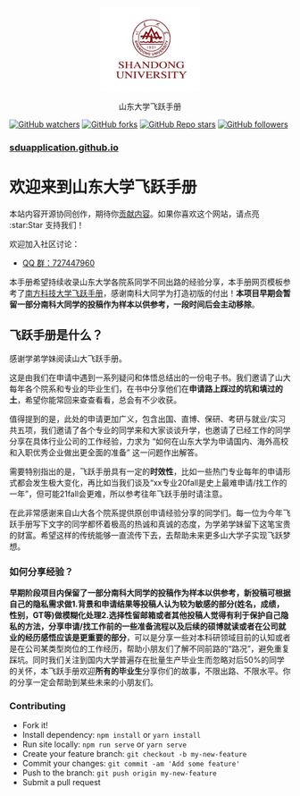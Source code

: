 <p align="center">
  <a href="https://sdu-application.github.io/sduapplication.github.io/">
    <img alt="docsify" src="./docs/src/_media/SDU_University_Logo.png" height="150">
  </a>
</p>

<p align="center">
  山东大学飞跃手册
</p>

[![GitHub watchers](https://img.shields.io/github/watchers/SDU-Application/sduapplication.github.io?style=social)](https://github.com/SDU-Application/sduapplication.github.io/subscription)
[![GitHub forks](https://img.shields.io/github/forks/SDU-Application/sduapplication.github.io?style=social)](https://github.com/SDU-Application/sduapplication.github.io/fork)
[![GitHub Repo stars](https://img.shields.io/github/stars/SDU-Application/sduapplication.github.io?style=social)](https://github.com/SDU-Application/sduapplication.github.io)
[![GitHub followers](https://img.shields.io/github/followers/J1aM1ng?style=social)](https://github.com/J1aM1ng)


### [sduapplication.github.io](https://sdu-application.github.io/sduapplication.github.io/#/)

# 欢迎来到山东大学飞跃手册

本站内容开源协同创作，期待你[贡献内容]([https://opencs.app/contribute/](https://sdu-application.github.io/sduapplication.github.io/#/%E5%A6%82%E4%BD%95%E8%BF%9B%E8%A1%8C%E7%BB%8F%E9%AA%8C%E5%88%86%E4%BA%AB))。如果你喜欢这个网站，请点亮 :star:Star 支持我们！

欢迎加入社区讨论：

- [QQ 群：727447960](https://jq.qq.com/?_wv=1027&k=cGOgvf5g)

本手册希望持续收录山东大学各院系同学不同出路的经验分享，本手册网页模板参考了<a href="https://github.com/SUSTech-Application/2019-Fall">南方科技大学飞跃手册</a>，感谢南科大同学为打造初版的付出！**本项目早期会暂留一部分南科大同学的投稿作为样本以供参考，一段时间后会主动移除**。

## 飞跃手册是什么？

感谢学弟学妹阅读山大飞跃手册。

这是由我们在申请中遇到一系列疑问和体悟总结出的一份电子书。我们邀请了山大每年各个院系和专业的毕业生们，在书中分享他们在**申请路上踩过的坑和填过的土**，希望你能常回来查查看看，总会有不少收获。

值得提到的是，此处的申请更加广义，包含出国、直博、保研、考研与就业/实习共五项，我们邀请了各个专业的同学来和大家谈谈升学，也邀请了已经工作的同学分享在具体行业公司的工作经验，力求为 “如何在山东大学为申请国内、海外高校和入职优秀企业做出更全面的准备” 这一问题作出解答。

需要特别指出的是，飞跃手册具有一定的**时效性**，比如一些热门专业每年的申请形式都会发生极大变化，再比如当我们谈及“xx专业20fall是史上最难申请/找工作的一年”，但可能21fall会更难，所以参考往年飞跃手册时请注意。

在此非常感谢来自山大各个院系提供原创申请经验分享的同学们。每一位为今年飞跃手册写下文字的同学都怀着极高的热诚和真诚的态度，为学弟学妹留下这笔宝贵的财富。希望这样的传统能够一直流传下去，去帮助未来更多山大学子实现飞跃梦想。

### 如何分享经验？

**早期阶段项目内保留了一部分南科大同学的投稿作为样本以供参考，新投稿可根据自己的隐私需求做1.背景和申请结果等投稿人认为较为敏感的部分(姓名，成绩，性别，GT等)做模糊化处理2.选择性留邮箱或者其他投稿人觉得有利于保护自己隐私的方法，分享申请/找工作前的一些准备流程以及后续的硕博就读或者在公司就业的经历感悟应该是更重要的部分**，可以是分享一些对本科研领域目前的认知或者是在公司某类型岗位的工作经历，帮助小朋友们了解不同前路的“路况”，避免重复踩坑。同时我们关注到国内大学普遍存在批量生产毕业生而忽略对后50%的同学的关怀，本飞跃手册欢迎**所有的毕业生**分享你们的故事，不限出路、不限水平。你的分享一定会帮助到某些未来的小朋友们。

### Contributing

- Fork it!
- Install dependency: `npm install` or `yarn install`
- Run site locally: `npm run serve` or `yarn serve`
- Create your feature branch: `git checkout -b my-new-feature`
- Commit your changes: `git commit -am 'Add some feature'`
- Push to the branch: `git push origin my-new-feature`
- Submit a pull request
